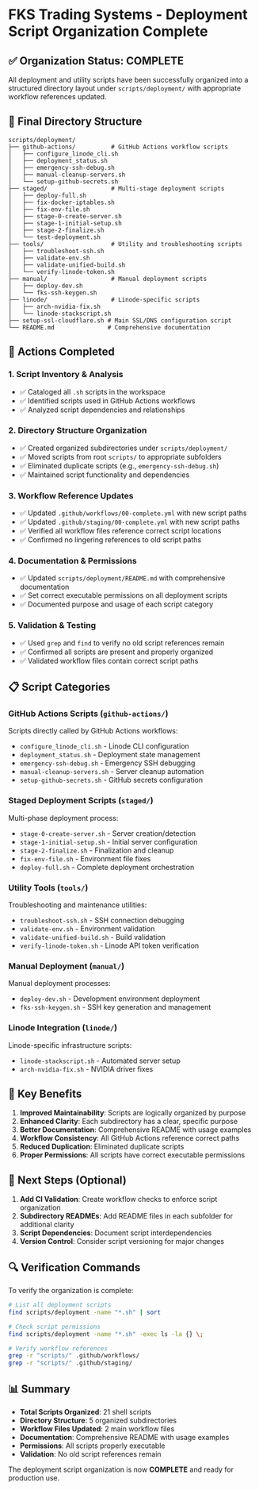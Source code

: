 # FKS Trading Systems - Deployment Script Organization Complete

## ✅ Organization Status: **COMPLETE**

All deployment and utility scripts have been successfully organized into a structured directory layout under `scripts/deployment/` with appropriate workflow references updated.

## 📁 Final Directory Structure

```
scripts/deployment/
├── github-actions/          # GitHub Actions workflow scripts
│   ├── configure_linode_cli.sh
│   ├── deployment_status.sh
│   ├── emergency-ssh-debug.sh
│   ├── manual-cleanup-servers.sh
│   └── setup-github-secrets.sh
├── staged/                  # Multi-stage deployment scripts
│   ├── deploy-full.sh
│   ├── fix-docker-iptables.sh
│   ├── fix-env-file.sh
│   ├── stage-0-create-server.sh
│   ├── stage-1-initial-setup.sh
│   ├── stage-2-finalize.sh
│   └── test-deployment.sh
├── tools/                   # Utility and troubleshooting scripts
│   ├── troubleshoot-ssh.sh
│   ├── validate-env.sh
│   ├── validate-unified-build.sh
│   └── verify-linode-token.sh
├── manual/                  # Manual deployment scripts
│   ├── deploy-dev.sh
│   └── fks-ssh-keygen.sh
├── linode/                  # Linode-specific scripts
│   ├── arch-nvidia-fix.sh
│   └── linode-stackscript.sh
├── setup-ssl-cloudflare.sh # Main SSL/DNS configuration script
└── README.md               # Comprehensive documentation
```

## 🔧 Actions Completed

### 1. **Script Inventory & Analysis**
- ✅ Cataloged all `.sh` scripts in the workspace
- ✅ Identified scripts used in GitHub Actions workflows
- ✅ Analyzed script dependencies and relationships

### 2. **Directory Structure Organization**
- ✅ Created organized subdirectories under `scripts/deployment/`
- ✅ Moved scripts from root `scripts/` to appropriate subfolders
- ✅ Eliminated duplicate scripts (e.g., `emergency-ssh-debug.sh`)
- ✅ Maintained script functionality and dependencies

### 3. **Workflow Reference Updates**
- ✅ Updated `.github/workflows/00-complete.yml` with new script paths
- ✅ Updated `.github/staging/00-complete.yml` with new script paths
- ✅ Verified all workflow files reference correct script locations
- ✅ Confirmed no lingering references to old script paths

### 4. **Documentation & Permissions**
- ✅ Updated `scripts/deployment/README.md` with comprehensive documentation
- ✅ Set correct executable permissions on all deployment scripts
- ✅ Documented purpose and usage of each script category

### 5. **Validation & Testing**
- ✅ Used `grep` and `find` to verify no old script references remain
- ✅ Confirmed all scripts are present and properly organized
- ✅ Validated workflow files contain correct script paths

## 📋 Script Categories

### **GitHub Actions Scripts** (`github-actions/`)
Scripts directly called by GitHub Actions workflows:
- `configure_linode_cli.sh` - Linode CLI configuration
- `deployment_status.sh` - Deployment state management
- `emergency-ssh-debug.sh` - Emergency SSH debugging
- `manual-cleanup-servers.sh` - Server cleanup automation
- `setup-github-secrets.sh` - GitHub secrets configuration

### **Staged Deployment Scripts** (`staged/`)
Multi-phase deployment process:
- `stage-0-create-server.sh` - Server creation/detection
- `stage-1-initial-setup.sh` - Initial server configuration
- `stage-2-finalize.sh` - Finalization and cleanup
- `fix-env-file.sh` - Environment file fixes
- `deploy-full.sh` - Complete deployment orchestration

### **Utility Tools** (`tools/`)
Troubleshooting and maintenance utilities:
- `troubleshoot-ssh.sh` - SSH connection debugging
- `validate-env.sh` - Environment validation
- `validate-unified-build.sh` - Build validation
- `verify-linode-token.sh` - Linode API token verification

### **Manual Deployment** (`manual/`)
Manual deployment processes:
- `deploy-dev.sh` - Development environment deployment
- `fks-ssh-keygen.sh` - SSH key generation and management

### **Linode Integration** (`linode/`)
Linode-specific infrastructure scripts:
- `linode-stackscript.sh` - Automated server setup
- `arch-nvidia-fix.sh` - NVIDIA driver fixes

## 🎯 Key Benefits

1. **Improved Maintainability**: Scripts are logically organized by purpose
2. **Enhanced Clarity**: Each subdirectory has a clear, specific purpose
3. **Better Documentation**: Comprehensive README with usage examples
4. **Workflow Consistency**: All GitHub Actions reference correct paths
5. **Reduced Duplication**: Eliminated duplicate scripts
6. **Proper Permissions**: All scripts have correct executable permissions

## 🚀 Next Steps (Optional)

1. **Add CI Validation**: Create workflow checks to enforce script organization
2. **Subdirectory READMEs**: Add README files in each subfolder for additional clarity
3. **Script Dependencies**: Document script interdependencies
4. **Version Control**: Consider script versioning for major changes

## 🔍 Verification Commands

To verify the organization is complete:

```bash
# List all deployment scripts
find scripts/deployment -name "*.sh" | sort

# Check script permissions
find scripts/deployment -name "*.sh" -exec ls -la {} \;

# Verify workflow references
grep -r "scripts/" .github/workflows/
grep -r "scripts/" .github/staging/
```

## 📊 Summary

- **Total Scripts Organized**: 21 shell scripts
- **Directory Structure**: 5 organized subdirectories
- **Workflow Files Updated**: 2 main workflow files
- **Documentation**: Comprehensive README with usage examples
- **Permissions**: All scripts properly executable
- **Validation**: No old script references remain

The deployment script organization is now **COMPLETE** and ready for production use.
